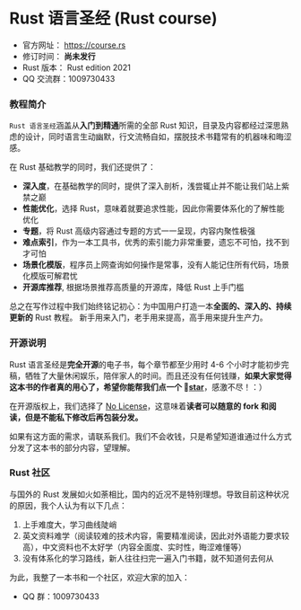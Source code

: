 # Rust 语言圣经 (Rust course)

- 官方网址： https://course.rs
- 修订时间： **尚未发行**
- Rust 版本： Rust edition 2021
- QQ 交流群：1009730433

### 教程简介
`Rust 语言圣经`涵盖从**入门到精通**所需的全部 Rust 知识，目录及内容都经过深思熟虑的设计，同时语言生动幽默，行文流畅自如，摆脱技术书籍常有的机器味和晦涩感。

在 Rust 基础教学的同时，我们还提供了：
- **深入度**，在基础教学的同时，提供了深入剖析，浅尝辄止并不能让我们站上紫禁之巅
- **性能优化**，选择 Rust，意味着就要追求性能，因此你需要体系化的了解性能优化
- **专题**，将 Rust 高级内容通过专题的方式一一呈现，内容内聚性极强
- **难点索引**，作为一本工具书，优秀的索引能力非常重要，遗忘不可怕，找不到才可怕
- **场景化模版**，程序员上网查询如何操作是常事，没有人能记住所有代码，场景化模版可解君忧
- **开源库推荐**, 根据场景推荐高质量的开源库，降低 Rust 上手门槛

总之在写作过程中我们始终铭记初心：为中国用户打造一本**全面的、深入的、持续更新的** Rust 教程。 新手用来入门，老手用来提高，高手用来提升生产力。

### 开源说明

Rust 语言圣经是**完全开源**的电子书，每个章节都至少用时 4-6 个小时才能初步完稿，牺牲了大量休闲娱乐，陪伴家人的时间。而且还没有任何钱赚，**如果大家觉得这本书的作者真的用心了，希望你能帮我们点一个 🌟[star](https://github.com/sunface/rust-course)**，感激不尽！：）

在开源版权上，我们选择了 [No License](https://www.google.com.hk/url?sa=t&rct=j&q=&esrc=s&source=web&cd=&ved=2ahUKEwigkv-KtMT0AhXFdXAKHdI4BCcQFnoECAQQAw&url=https%3A%2F%2Fchoosealicense.com%2Fno-permission%2F&usg=AOvVaw3M2Q4IbdhnpJ2K71TF7SPB)，这意味着**读者可以随意的 fork 和阅读，但是不能私下修改后再包装分发。**

如果有这方面的需求，请联系我们。我们不会收钱，只是希望知道谁通过什么方式分发了这本书的部分内容，望理解。

### Rust 社区

与国外的 Rust 发展如火如荼相比，国内的近况不是特别理想。导致目前这种状况的原因，我个人认为有以下几点：

1. 上手难度大，学习曲线陡峭
2. 英文资料难学（阅读较难的技术内容，需要精准阅读，因此对外语能力要求较高），中文资料也不太好学（内容全面度、实时性，晦涩难懂等）
3. 没有体系化的学习路线，新人往往扫完一遍入门书籍，就不知道何去何从

为此，我整了一本书和一个社区，欢迎大家的加入：
- QQ 群：1009730433
